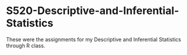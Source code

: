 # S520-Descriptive-and-Inferential-Statistics

These were the assignments for my Descriptive and Inferential Statistics through R class. 
